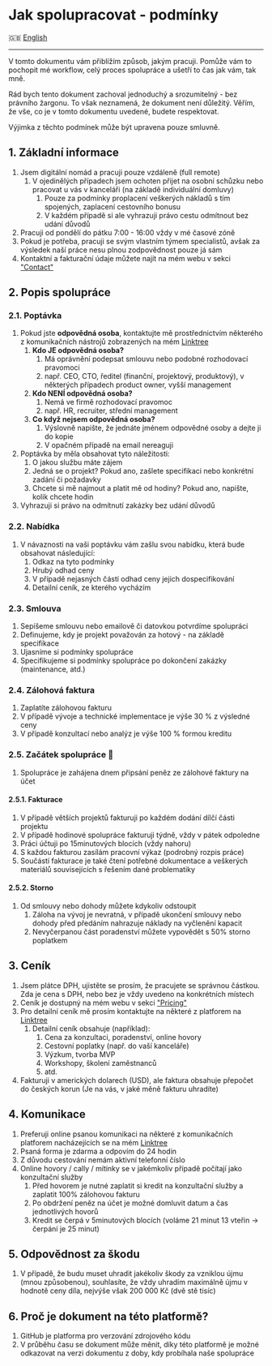 # Jak spolupracovat - podmínky

🇬🇧 [English](../en/WAY_OF_WORKING_TOGETHER.md)

---

V tomto dokumentu vám přiblížím způsob, jakým pracuji. Pomůže vám to pochopit mé workflow, celý proces spolupráce a ušetří to čas jak vám, tak mně.

Rád bych tento dokument zachoval jednoduchý a srozumitelný - bez právního žargonu. To však neznamená, že dokument není důležitý. Věřím, že vše, co je v tomto dokumentu uvedené, budete respektovat.

Výjimka z těchto podmínek může být upravena pouze smluvně.

## 1. Základní informace

1. Jsem digitální nomád a pracuji pouze vzdáleně (full remote)
   1. V ojedinělých případech jsem ochoten přijet na osobní schůzku nebo pracovat u vás v kanceláři (na základě individuální domluvy)
       1. Pouze za podmínky proplacení veškerých nákladů s tím spojených, zaplacení cestovního bonusu
       2. V každém případě si ale vyhrazuji právo cestu odmítnout bez udání důvodů
2. Pracuji od pondělí do pátku 7:00 - 16:00 vždy v mé časové zóně
3. Pokud je potřeba, pracuji se svým vlastním týmem specialistů, avšak za výsledek naší práce nesu plnou zodpovědnost pouze já sám
4. Kontaktní a fakturační údaje můžete najít na mém webu v sekci ["Contact"](https://stefanprokop.dev/#contact)

## 2. Popis spolupráce

### 2.1. Poptávka

1. Pokud jste **odpovědná osoba**, kontaktujte mě prostřednictvím některého z komunikačních nástrojů zobrazených na mém [Linktree](https://linktr.ee/stefanprokopdev)
    1. **Kdo JE odpovědná osoba?**
        1. Má oprávnění podepsat smlouvu nebo podobné rozhodovací pravomoci
        2. např. CEO, CTO, ředitel (finanční, projektový, produktový), v některých případech product owner, vyšší management
    2. **Kdo NENÍ odpovědná osoba?**
        1. Nemá ve firmě rozhodovací pravomoc
        2. např. HR, recruiter, střední management
    3. **Co když nejsem odpovědná osoba?**
        1. Výslovně napište, že jednáte jménem odpovědné osoby a dejte ji do kopie
        2. V opačném případě na email nereaguji
2. Poptávka by měla obsahovat tyto náležitosti:
    1. O jakou službu máte zájem
    2. Jedná se o projekt? Pokud ano, zašlete specifikaci nebo konkrétní zadání či požadavky
    3. Chcete si mě najmout a platit mě od hodiny? Pokud ano, napište, kolik chcete hodin
3. Vyhrazuji si právo na odmítnutí zakázky bez udání důvodů

### 2.2. Nabídka

1. V návaznosti na vaši poptávku vám zašlu svou nabídku, která bude obsahovat následující:
    1. Odkaz na tyto podmínky
    2. Hrubý odhad ceny
    3. V případě nejasných částí odhad ceny jejich dospecifikování
    4. Detailní ceník, ze kterého vycházím

### 2.3. Smlouva

1. Sepíšeme smlouvu nebo emailově či datovkou potvrdíme spolupráci
2. Definujeme, kdy je projekt považován za hotový - na základě specifikace
3. Ujasníme si podmínky spolupráce
4. Specifikujeme si podmínky spolupráce po dokončení zakázky (maintenance, atd.)

### 2.4. Zálohová faktura

1. Zaplatíte zálohovou fakturu
2. V případě vývoje a technické implementace je výše 30 % z výsledné ceny
3. V případě konzultací nebo analýz je výše 100 % formou kreditu

### 2.5. Začátek spolupráce :tada:

1. Spolupráce je zahájena dnem připsání peněz ze zálohové faktury na účet

#### 2.5.1. Fakturace

1. V případě větších projektů fakturuji po každém dodání dílčí části projektu
2. V případě hodinové spolupráce fakturuji týdně, vždy v pátek odpoledne
3. Práci účtuji po 15minutových blocích (vždy nahoru)
4. S každou fakturou zasílám pracovní výkaz (podrobný rozpis práce)
5. Součástí fakturace je také čtení potřebné dokumentace a veškerých materiálů souvisejících s řešením dané problematiky

#### 2.5.2. Storno

1. Od smlouvy nebo dohody můžete kdykoliv odstoupit
    1. Záloha na vývoj je nevratná, v případě ukončení smlouvy nebo dohody před předáním nahrazuje náklady na vyčlenění kapacit
    2. Nevyčerpanou část poradenství můžete vypovědět s 50% storno poplatkem

## 3. Ceník

1. Jsem plátce DPH, ujistěte se prosím, že pracujete se správnou částkou. Zda je cena s DPH, nebo bez je vždy uvedeno na konkrétních místech
2. Ceník je dostupný na mém webu v sekci ["Pricing"](https://stefanprokop.dev/#pricing)
3. Pro detailní ceník mě prosím kontaktujte na některé z platforem na [Linktree](https://linktr.ee/stefanprokopdev)
    1. Detailní ceník obsahuje (například):
        1. Cena za konzultaci, poradenství, online hovory
        2. Cestovní poplatky (např. do vaší kanceláře)
        3. Výzkum, tvorba MVP
        4. Workshopy, školení zaměstnanců
        5. atd.
4. Fakturuji v amerických dolarech (USD), ale faktura obsahuje přepočet do českých korun (Je na vás, v jaké měně fakturu uhradíte)

## 4. Komunikace

1. Preferuji online psanou komunikaci na některé z komunikačních platforem nacházejících se na mém [Linktree](https://linktr.ee/stefanprokopdev)
2. Psaná forma je zdarma a odpovím do 24 hodin
3. Z důvodu cestování nemám aktivní telefonní číslo
4. Online hovory / cally / mítinky se v jakémkoliv případě počítají jako konzultační služby
    1. Před hovorem je nutné zaplatit si kredit na konzultační služby a zaplatit 100% zálohovou fakturu
    2. Po obdržení peněz na účet je možné domluvit datum a čas jednotlivých hovorů
    3. Kredit se čerpá v 5minutových blocích (voláme 21 minut 13 vteřin -> čerpání je 25 minut)

## 5. Odpovědnost za škodu

1. V případě, že budu muset uhradit jakékoliv škody za vzniklou újmu (mnou způsobenou), souhlasíte, že vždy uhradím maximálně újmu v hodnotě ceny díla, nejvýše však 200 000 Kč (dvě stě tisíc)

## 6. Proč je dokument na této platformě?

1. GitHub je platforma pro verzování zdrojového kódu
2. V průběhu času se dokument může měnit, díky této platformě je možné odkazovat na verzi dokumentu z doby, kdy probíhala naše spolupráce
